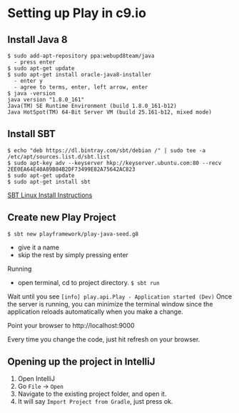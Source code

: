 # Setting up Play in c9.io

## Install Java 8
```
$ sudo add-apt-repository ppa:webupd8team/java
  - press enter
$ sudo apt-get update
$ sudo apt-get install oracle-java8-installer
  - enter y
  - agree to terms, enter, left arrow, enter
$ java -version
java version "1.8.0_161"
Java(TM) SE Runtime Environment (build 1.8.0_161-b12)
Java HotSpot(TM) 64-Bit Server VM (build 25.161-b12, mixed mode)
```

## Install SBT
```
$ echo "deb https://dl.bintray.com/sbt/debian /" | sudo tee -a /etc/apt/sources.list.d/sbt.list
$ sudo apt-key adv --keyserver hkp://keyserver.ubuntu.com:80 --recv 2EE0EA64E40A89B84B2DF73499E82A75642AC823
$ sudo apt-get update
$ sudo apt-get install sbt
```
[SBT Linux Install Instructions](http://www.scala-sbt.org/1.x/docs/Installing-sbt-on-Linux.html)

## Create new Play Project
```
$ sbt new playframework/play-java-seed.g8
```
- give it a name
- skip the rest by simply pressing enter

Running
- open terminal, cd to project directory.
`$ sbt run`

Wait until you see
`[info] play.api.Play - Application started (Dev)`
Once the server is running, you can minimize the terminal window
since the application reloads automatically when you make a change.

Point your browser to http://localhost:9000

Every time you change the code, just hit refresh on your browser.


## Opening up the project in IntelliJ
1. Open IntelliJ
2. Go `File` -> `Open`
3. Navigate to the existing project folder, and open it.
4. It will say `Import Project from Gradle`, just press ok.

